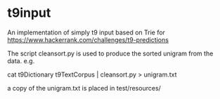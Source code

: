 # t9input
An implementation of simply t9 input based on Trie
for https://www.hackerrank.com/challenges/t9-predictions

The script cleansort.py is used to produce the sorted unigram from
the data. e.g.

cat t9Dictionary t9TextCorpus | cleansort.py > unigram.txt

a copy of the unigram.txt is placed in test/resources/
